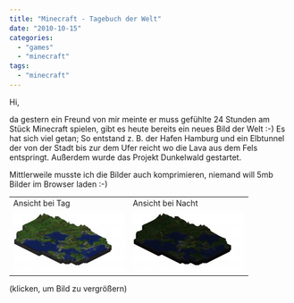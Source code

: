 ```yaml
---
title: "Minecraft - Tagebuch der Welt"
date: "2010-10-15"
categories: 
  - "games"
  - "minecraft"
tags: 
  - "minecraft"
---
```


Hi,

da gestern ein Freund von mir meinte er muss gefühlte 24 Stunden am Stück Minecraft spielen, gibt es heute bereits ein neues Bild der Welt :-) Es hat sich viel getan; So entstand z. B. der Hafen Hamburg und ein Elbtunnel der von der Stadt bis zur dem Ufer reicht wo die Lava aus dem Fels entspringt. Außerdem wurde das Projekt Dunkelwald gestartet.

Mittlerweile musste ich die Bilder auch komprimieren, niemand will 5mb Bilder im Browser laden :-)

<table border="0"><tbody><tr><td>Ansicht bei Tag</td><td>Ansicht bei Nacht</td></tr><tr><td><a target="_blank" rel="lightbox" href="/wp-content/uploads/minecraft/side2-day.jpg"><img title="side2-day.jpg" src="images/.side2-day.jpg" border="0" alt="side2-day.jpg" width="200" height="110"></a></td><td><a target="_blank" rel="lightbox" href="/wp-content/uploads/minecraft/side2-night.jpg"><img title="side2-night.jpg" src="images/.side2-night.jpg" border="0" alt="side2-night.jpg" width="200" height="110"></a></td></tr></tbody></table>

(klicken, um Bild zu vergrößern)
